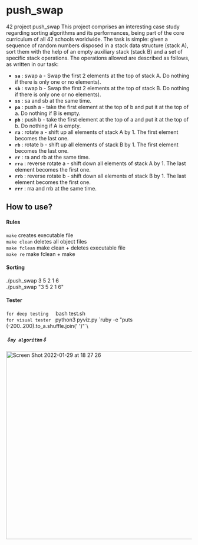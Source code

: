 # push_swap
42 project push_swap
This project comprises an interesting case study regarding sorting algorithms and its performances, being part of the core curriculum of all 42 schools worldwide. The task is simple: given a sequence of random numbers disposed in a stack data structure (stack A), sort them with the help of an empty auxiliary stack (stack B) and a set of specific stack operations. The operations allowed are described as follows, as written in our task:

- **```sa```** : swap a - Swap the first 2 elements at the top of stack A. Do nothing if there is only one or no elements).
- **```sb```** : swap b - Swap the first 2 elements at the top of stack B. Do nothing if there is only one or no elements).
- **```ss```** : sa and sb at the same time.
- **```pa```** : push a - take the first element at the top of b and put it at the top of a. Do nothing if B is empty.
- **```pb```** : push b - take the first element at the top of a and put it at the top of b. Do nothing if A is empty.
- **```ra```** : rotate a - shift up all elements of stack A by 1. The first element becomes the last one.
- **```rb```** : rotate b - shift up all elements of stack B by 1. The first element becomes the last one.
- **```rr```** : ra and rb at the same time.
- **```rra```** : reverse rotate a - shift down all elements of stack A by 1. The last element becomes the first one.
- **```rrb```** : reverse rotate b - shift down all elements of stack B by 1. The last element becomes the first one.
- **```rrr```** : rra and rrb at the same time.

## How to use?

#### Rules
`make` creates executable file\
`make clean` deletes all object files\
`make fclean` make clean + deletes executable file\
`make re` make fclean + make

#### Sorting

./push_swap 3 5 2 1 6\
./push_swap "3 5 2 1 6"
 
#### Tester
 `for deep testing`     bash test.sh\
`for visual tester`   python3 pyviz.py \`ruby -e "puts (-200..200).to_a.shuffle.join(' ')"\`\

##### ⇩`my algorithm`⇩
<img width="510" alt="Screen Shot 2022-01-29 at 18 27 26" src="https://user-images.githubusercontent.com/73405731/151953980-a64aa6bb-d006-4d61-8789-273de5cd921f.png">
